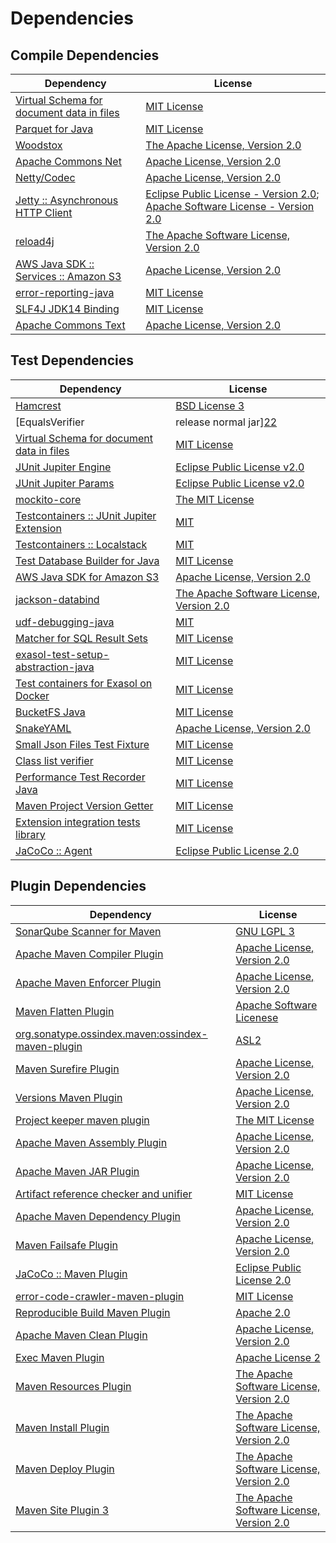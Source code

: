<!-- @formatter:off -->
# Dependencies

## Compile Dependencies

| Dependency                                     | License                                                                                |
| ---------------------------------------------- | -------------------------------------------------------------------------------------- |
| [Virtual Schema for document data in files][0] | [MIT License][1]                                                                       |
| [Parquet for Java][2]                          | [MIT License][3]                                                                       |
| [Woodstox][4]                                  | [The Apache License, Version 2.0][5]                                                   |
| [Apache Commons Net][6]                        | [Apache License, Version 2.0][7]                                                       |
| [Netty/Codec][8]                               | [Apache License, Version 2.0][9]                                                       |
| [Jetty :: Asynchronous HTTP Client][10]        | [Eclipse Public License - Version 2.0][11]; [Apache Software License - Version 2.0][9] |
| [reload4j][12]                                 | [The Apache Software License, Version 2.0][5]                                          |
| [AWS Java SDK :: Services :: Amazon S3][13]    | [Apache License, Version 2.0][14]                                                      |
| [error-reporting-java][15]                     | [MIT License][16]                                                                      |
| [SLF4J JDK14 Binding][17]                      | [MIT License][18]                                                                      |
| [Apache Commons Text][19]                      | [Apache License, Version 2.0][7]                                                       |

## Test Dependencies

| Dependency                                      | License                                       |
| ----------------------------------------------- | --------------------------------------------- |
| [Hamcrest][20]                                  | [BSD License 3][21]                           |
| [EqualsVerifier | release normal jar][22]       | [Apache License, Version 2.0][7]              |
| [Virtual Schema for document data in files][0]  | [MIT License][1]                              |
| [JUnit Jupiter Engine][23]                      | [Eclipse Public License v2.0][24]             |
| [JUnit Jupiter Params][23]                      | [Eclipse Public License v2.0][24]             |
| [mockito-core][25]                              | [The MIT License][26]                         |
| [Testcontainers :: JUnit Jupiter Extension][27] | [MIT][28]                                     |
| [Testcontainers :: Localstack][27]              | [MIT][28]                                     |
| [Test Database Builder for Java][29]            | [MIT License][30]                             |
| [AWS Java SDK for Amazon S3][13]                | [Apache License, Version 2.0][14]             |
| [jackson-databind][31]                          | [The Apache Software License, Version 2.0][7] |
| [udf-debugging-java][32]                        | [MIT][33]                                     |
| [Matcher for SQL Result Sets][34]               | [MIT License][35]                             |
| [exasol-test-setup-abstraction-java][36]        | [MIT License][37]                             |
| [Test containers for Exasol on Docker][38]      | [MIT License][39]                             |
| [BucketFS Java][40]                             | [MIT License][41]                             |
| [SnakeYAML][42]                                 | [Apache License, Version 2.0][5]              |
| [Small Json Files Test Fixture][43]             | [MIT License][44]                             |
| [Class list verifier][45]                       | [MIT License][46]                             |
| [Performance Test Recorder Java][47]            | [MIT License][48]                             |
| [Maven Project Version Getter][49]              | [MIT License][50]                             |
| [Extension integration tests library][51]       | [MIT License][52]                             |
| [JaCoCo :: Agent][53]                           | [Eclipse Public License 2.0][54]              |

## Plugin Dependencies

| Dependency                                              | License                                       |
| ------------------------------------------------------- | --------------------------------------------- |
| [SonarQube Scanner for Maven][55]                       | [GNU LGPL 3][56]                              |
| [Apache Maven Compiler Plugin][57]                      | [Apache License, Version 2.0][7]              |
| [Apache Maven Enforcer Plugin][58]                      | [Apache License, Version 2.0][7]              |
| [Maven Flatten Plugin][59]                              | [Apache Software Licenese][7]                 |
| [org.sonatype.ossindex.maven:ossindex-maven-plugin][60] | [ASL2][5]                                     |
| [Maven Surefire Plugin][61]                             | [Apache License, Version 2.0][7]              |
| [Versions Maven Plugin][62]                             | [Apache License, Version 2.0][7]              |
| [Project keeper maven plugin][63]                       | [The MIT License][64]                         |
| [Apache Maven Assembly Plugin][65]                      | [Apache License, Version 2.0][7]              |
| [Apache Maven JAR Plugin][66]                           | [Apache License, Version 2.0][7]              |
| [Artifact reference checker and unifier][67]            | [MIT License][68]                             |
| [Apache Maven Dependency Plugin][69]                    | [Apache License, Version 2.0][7]              |
| [Maven Failsafe Plugin][70]                             | [Apache License, Version 2.0][7]              |
| [JaCoCo :: Maven Plugin][71]                            | [Eclipse Public License 2.0][54]              |
| [error-code-crawler-maven-plugin][72]                   | [MIT License][73]                             |
| [Reproducible Build Maven Plugin][74]                   | [Apache 2.0][5]                               |
| [Apache Maven Clean Plugin][75]                         | [Apache License, Version 2.0][7]              |
| [Exec Maven Plugin][76]                                 | [Apache License 2][5]                         |
| [Maven Resources Plugin][77]                            | [The Apache Software License, Version 2.0][5] |
| [Maven Install Plugin][78]                              | [The Apache Software License, Version 2.0][5] |
| [Maven Deploy Plugin][79]                               | [The Apache Software License, Version 2.0][5] |
| [Maven Site Plugin 3][80]                               | [The Apache Software License, Version 2.0][5] |

[0]: https://github.com/exasol/virtual-schema-common-document-files/
[1]: https://github.com/exasol/virtual-schema-common-document-files/blob/main/LICENSE
[2]: https://github.com/exasol/parquet-io-java/
[3]: https://github.com/exasol/parquet-io-java/blob/main/LICENSE
[4]: https://github.com/FasterXML/woodstox
[5]: http://www.apache.org/licenses/LICENSE-2.0.txt
[6]: https://commons.apache.org/proper/commons-net/
[7]: https://www.apache.org/licenses/LICENSE-2.0.txt
[8]: https://netty.io/netty-codec/
[9]: https://www.apache.org/licenses/LICENSE-2.0
[10]: https://eclipse.org/jetty/jetty-client
[11]: https://www.eclipse.org/legal/epl-2.0
[12]: https://reload4j.qos.ch
[13]: https://aws.amazon.com/sdkforjava
[14]: https://aws.amazon.com/apache2.0
[15]: https://github.com/exasol/error-reporting-java/
[16]: https://github.com/exasol/error-reporting-java/blob/main/LICENSE
[17]: http://www.slf4j.org
[18]: http://www.opensource.org/licenses/mit-license.php
[19]: https://commons.apache.org/proper/commons-text
[20]: http://hamcrest.org/JavaHamcrest/
[21]: http://opensource.org/licenses/BSD-3-Clause
[22]: https://www.jqno.nl/equalsverifier
[23]: https://junit.org/junit5/
[24]: https://www.eclipse.org/legal/epl-v20.html
[25]: https://github.com/mockito/mockito
[26]: https://github.com/mockito/mockito/blob/main/LICENSE
[27]: https://testcontainers.org
[28]: http://opensource.org/licenses/MIT
[29]: https://github.com/exasol/test-db-builder-java/
[30]: https://github.com/exasol/test-db-builder-java/blob/main/LICENSE
[31]: https://github.com/FasterXML/jackson
[32]: https://github.com/exasol/udf-debugging-java/
[33]: https://opensource.org/licenses/MIT
[34]: https://github.com/exasol/hamcrest-resultset-matcher/
[35]: https://github.com/exasol/hamcrest-resultset-matcher/blob/main/LICENSE
[36]: https://github.com/exasol/exasol-test-setup-abstraction-java/
[37]: https://github.com/exasol/exasol-test-setup-abstraction-java/blob/main/LICENSE
[38]: https://github.com/exasol/exasol-testcontainers/
[39]: https://github.com/exasol/exasol-testcontainers/blob/main/LICENSE
[40]: https://github.com/exasol/bucketfs-java/
[41]: https://github.com/exasol/bucketfs-java/blob/main/LICENSE
[42]: https://bitbucket.org/snakeyaml/snakeyaml
[43]: https://github.com/exasol/small-json-files-test-fixture/
[44]: https://github.com/exasol/small-json-files-test-fixture/blob/main/LICENSE
[45]: https://github.com/exasol/java-class-list-extractor/
[46]: https://github.com/exasol/java-class-list-extractor/blob/main/LICENSE
[47]: https://github.com/exasol/performance-test-recorder-java/
[48]: https://github.com/exasol/performance-test-recorder-java/blob/main/LICENSE
[49]: https://github.com/exasol/maven-project-version-getter/
[50]: https://github.com/exasol/maven-project-version-getter/blob/main/LICENSE
[51]: https://github.com/exasol/extension-manager/
[52]: https://github.com/exasol/extension-manager/blob/main/LICENSE
[53]: https://www.eclemma.org/jacoco/index.html
[54]: https://www.eclipse.org/legal/epl-2.0/
[55]: http://sonarsource.github.io/sonar-scanner-maven/
[56]: http://www.gnu.org/licenses/lgpl.txt
[57]: https://maven.apache.org/plugins/maven-compiler-plugin/
[58]: https://maven.apache.org/enforcer/maven-enforcer-plugin/
[59]: https://www.mojohaus.org/flatten-maven-plugin/
[60]: https://sonatype.github.io/ossindex-maven/maven-plugin/
[61]: https://maven.apache.org/surefire/maven-surefire-plugin/
[62]: https://www.mojohaus.org/versions-maven-plugin/
[63]: https://github.com/exasol/project-keeper/
[64]: https://github.com/exasol/project-keeper/blob/main/LICENSE
[65]: https://maven.apache.org/plugins/maven-assembly-plugin/
[66]: https://maven.apache.org/plugins/maven-jar-plugin/
[67]: https://github.com/exasol/artifact-reference-checker-maven-plugin/
[68]: https://github.com/exasol/artifact-reference-checker-maven-plugin/blob/main/LICENSE
[69]: https://maven.apache.org/plugins/maven-dependency-plugin/
[70]: https://maven.apache.org/surefire/maven-failsafe-plugin/
[71]: https://www.jacoco.org/jacoco/trunk/doc/maven.html
[72]: https://github.com/exasol/error-code-crawler-maven-plugin/
[73]: https://github.com/exasol/error-code-crawler-maven-plugin/blob/main/LICENSE
[74]: http://zlika.github.io/reproducible-build-maven-plugin
[75]: https://maven.apache.org/plugins/maven-clean-plugin/
[76]: http://www.mojohaus.org/exec-maven-plugin
[77]: http://maven.apache.org/plugins/maven-resources-plugin/
[78]: http://maven.apache.org/plugins/maven-install-plugin/
[79]: http://maven.apache.org/plugins/maven-deploy-plugin/
[80]: http://maven.apache.org/plugins/maven-site-plugin/
